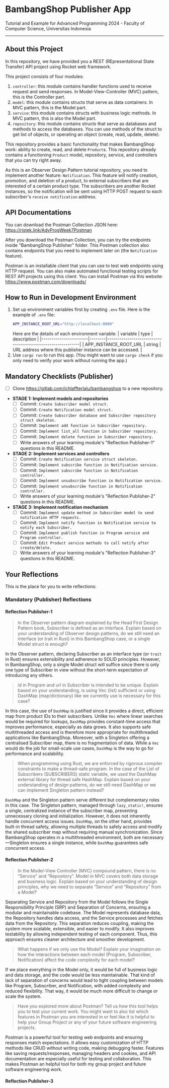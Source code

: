# BambangShop Publisher App
Tutorial and Example for Advanced Programming 2024 - Faculty of Computer Science, Universitas Indonesia

---

## About this Project
In this repository, we have provided you a REST (REpresentational State Transfer) API project using Rocket web framework.

This project consists of four modules:
1.  `controller`: this module contains handler functions used to receive request and send responses.
    In Model-View-Controller (MVC) pattern, this is the Controller part.
2.  `model`: this module contains structs that serve as data containers.
    In MVC pattern, this is the Model part.
3.  `service`: this module contains structs with business logic methods.
    In MVC pattern, this is also the Model part.
4.  `repository`: this module contains structs that serve as databases and methods to access the databases.
    You can use methods of the struct to get list of objects, or operating an object (create, read, update, delete).

This repository provides a basic functionality that makes BambangShop work: ability to create, read, and delete `Product`s.
This repository already contains a functioning `Product` model, repository, service, and controllers that you can try right away.

As this is an Observer Design Pattern tutorial repository, you need to implement another feature: `Notification`.
This feature will notify creation, promotion, and deletion of a product, to external subscribers that are interested of a certain product type.
The subscribers are another Rocket instances, so the notification will be sent using HTTP POST request to each subscriber's `receive notification` address.

## API Documentations

You can download the Postman Collection JSON here: https://ristek.link/AdvProgWeek7Postman

After you download the Postman Collection, you can try the endpoints inside "BambangShop Publisher" folder.
This Postman collection also contains endpoints that you need to implement later on (the `Notification` feature).

Postman is an installable client that you can use to test web endpoints using HTTP request.
You can also make automated functional testing scripts for REST API projects using this client.
You can install Postman via this website: https://www.postman.com/downloads/

## How to Run in Development Environment
1.  Set up environment variables first by creating `.env` file.
    Here is the example of `.env` file:
    ```bash
    APP_INSTANCE_ROOT_URL="http://localhost:8000"
    ```
    Here are the details of each environment variable:
    | variable              | type   | description                                                |
    |-----------------------|--------|------------------------------------------------------------|
    | APP_INSTANCE_ROOT_URL | string | URL address where this publisher instance can be accessed. |
2.  Use `cargo run` to run this app.
    (You might want to use `cargo check` if you only need to verify your work without running the app.)

## Mandatory Checklists (Publisher)
-   [ ] Clone https://gitlab.com/ichlaffterlalu/bambangshop to a new repository.
-   **STAGE 1: Implement models and repositories**
    -   [ ] Commit: `Create Subscriber model struct.`
    -   [ ] Commit: `Create Notification model struct.`
    -   [ ] Commit: `Create Subscriber database and Subscriber repository struct skeleton.`
    -   [ ] Commit: `Implement add function in Subscriber repository.`
    -   [ ] Commit: `Implement list_all function in Subscriber repository.`
    -   [ ] Commit: `Implement delete function in Subscriber repository.`
    -   [ ] Write answers of your learning module's "Reflection Publisher-1" questions in this README.
-   **STAGE 2: Implement services and controllers**
    -   [ ] Commit: `Create Notification service struct skeleton.`
    -   [ ] Commit: `Implement subscribe function in Notification service.`
    -   [ ] Commit: `Implement subscribe function in Notification controller.`
    -   [ ] Commit: `Implement unsubscribe function in Notification service.`
    -   [ ] Commit: `Implement unsubscribe function in Notification controller.`
    -   [ ] Write answers of your learning module's "Reflection Publisher-2" questions in this README.
-   **STAGE 3: Implement notification mechanism**
    -   [ ] Commit: `Implement update method in Subscriber model to send notification HTTP requests.`
    -   [ ] Commit: `Implement notify function in Notification service to notify each Subscriber.`
    -   [ ] Commit: `Implement publish function in Program service and Program controller.`
    -   [ ] Commit: `Edit Product service methods to call notify after create/delete.`
    -   [ ] Write answers of your learning module's "Reflection Publisher-3" questions in this README.

## Your Reflections
This is the place for you to write reflections:

### Mandatory (Publisher) Reflections

#### Reflection Publisher-1
>In the Observer pattern diagram explained by the Head First Design Pattern book, Subscriber is defined as an interface. Explain based on your understanding of Observer design patterns, do we still need an interface (or trait in Rust) in this BambangShop case, or a single Model struct is enough?

In the Observer pattern, declaring Subscriber as an interface type (or ```trait``` in Rust) ensures extensibility and adherence to SOLID principles. However, in BambangShop, only a single Model struct will suffice since there is only one type of Subscriber in view without the short-term expectation of introducing any others.

>id in Program and url in Subscriber is intended to be unique. Explain based on your understanding, is using Vec (list) sufficient or using DashMap (map/dictionary) like we currently use is necessary for this case?

In this case, the use of ```DashMap``` is justified since it provides a direct, efficient map from product IDs to their subscribers. Unlike ```Vec``` where linear searches would be required for lookups, ```DashMap``` provides constant-time access that improves performance, especially as data grows. It also supports safe multithreaded access and is therefore more appropriate for multithreaded applications like BambangShop. Moreover, with a Singleton offering a centralised Subscriber map, there is no fragmentation of data. While a ```Vec``` would do the job for small-scale use cases, ```DashMap``` is the way to go for performance and scalability.

>When programming using Rust, we are enforced by rigorous compiler constraints to make a thread-safe program. In the case of the List of Subscribers (SUBSCRIBERS) static variable, we used the DashMap external library for thread safe HashMap. Explain based on your understanding of design patterns, do we still need DashMap or we can implement Singleton pattern instead?

```DashMap``` and the Singleton pattern serve different but complementary roles in this case. The Singleton pattern, managed through ```lazy_static!```, ensures a single, centralized instance of the subscriber map, preventing unnecessary cloning and initialization. However, it does not inherently handle concurrent access issues. ```DashMap```, on the other hand, provides built-in thread safety, allowing multiple threads to safely access and modify the shared subscriber map without requiring manual synchronization. Since BambangShop operates in a multithreaded environment, both are necessary—Singleton ensures a single instance, while ```DashMap``` guarantees safe concurrent access.

#### Reflection Publisher-2

>In the Model-View Controller (MVC) compound pattern, there is no “Service” and “Repository”. Model in MVC covers both data storage and business logic. Explain based on your understanding of design principles, why we need to separate “Service” and “Repository” from a Model?

Separating Service and Repository from the Model follows the Single Responsibility Principle (SRP) and Separation of Concerns, ensuring a modular and maintainable codebase. The Model represents database data, the Repository handles data access, and the Service processes and fetches data from the Repository. This separation reduces coupling, making the system more scalable, extensible, and easier to modify. It also improves testability by allowing independent testing of each component. Thus, this approach ensures cleaner architecture and smoother development.

>What happens if we only use the Model? Explain your imagination on how the interactions between each model (Program, Subscriber, Notification) affect the code complexity for each model?

If we place everything in the Model only, it would be full of business logic and data storage, and the code would be less maintainable. That kind of lack of separation of concerns would lead to tight coupling between models like Program, Subscriber, and Notification, with added complexity and reduced flexibility. That way, it would be much more difficult to change or scale the system.

>Have you explored more about Postman? Tell us how this tool helps you to test your current work. You might want to also list which features in Postman you are interested in or feel like it is helpful to help your Group Project or any of your future software engineering projects.

Postman is a powerful tool for testing web endpoints and ensuring responses match expectations. It allows easy customization of HTTP methods like CRUD without writing code, making debugging faster. Features like saving requests/responses, managing headers and cookies, and API documentation are especially useful for testing and collaboration. This makes Postman an helpful tool for both my group project and future software engineering work.

#### Reflection Publisher-3

